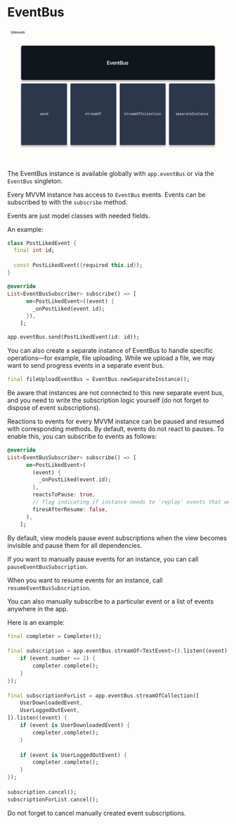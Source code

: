 # EventBus

<img src="doc_images/event_bus.png" alt="event_bus" width="750"/>

The EventBus instance is available globally with `app.eventBus` or via the `EventBus` singleton.

Every MVVM instance has access to `EventBus` events. Events can be subscribed to with the `subscribe` method.

Events are just model classes with needed fields.

An example:

```dart
class PostLikedEvent {
  final int id;

  const PostLikedEvent({required this.id});
}
```

```dart
@override
List<EventBusSubscriber> subscribe() => [
      on<PostLikedEvent>((event) {
        _onPostLiked(event.id);
      }),
    ];
```

```dart
app.eventBus.send(PostLikedEvent(id: id));
```

You can also create a separate instance of EventBus to handle specific operations—for example, file uploading. While we upload a file, we may want to send progress events in a separate event bus.

```dart
final fileUploadEventBus = EventBus.newSeparateInstance();
```

Be aware that instances are not connected to this new separate event bus, and you need to write the subscription logic yourself (do not forget to dispose of event subscriptions).

Reactions to events for every MVVM instance can be paused and resumed with corresponding methods. By default, events do not react to pauses. To enable this, you can subscribe to events as follows:

```dart
@override
List<EventBusSubscriber> subscribe() => [
      on<PostLikedEvent>(
        (event) {
          _onPostLiked(event.id);
        },
        reactsToPause: true,
        // flag indicating if instance needs to 'replay' events that were received while instance was paused
        firesAfterResume: false,
      ),
    ];
```

By default, view models pause event subscriptions when the view becomes invisible and pause them for all dependencies.

If you want to manually pause events for an instance, you can call `pauseEventBusSubscription`.

When you want to resume events for an instance, call `resumeEventBusSubscription`.

You can also manually subscribe to a particular event or a list of events anywhere in the app.

Here is an example:

```dart
final completer = Completer();

final subscription = app.eventBus.streamOf<TestEvent>().listen((event) {
    if (event.number == 2) {
        completer.complete();
    }
});

final subscriptionForList = app.eventBus.streamOfCollection([
    UserDownloadedEvent,
    UserLoggedOutEvent,
]).listen((event) {
    if (event is UserDownloadedEvent) {
        completer.complete();
    }

    if (event is UserLoggedOutEvent) {
        completer.complete();
    }
});

subscription.cancel();
subscriptionForList.cancel();
```

Do not forget to cancel manually created event subscriptions.